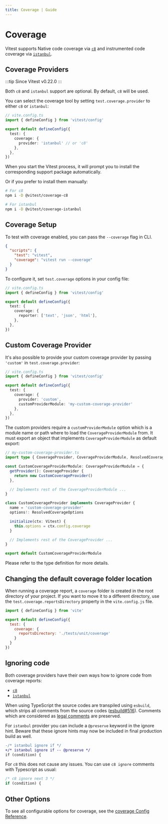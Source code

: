 ```yaml
---
title: Coverage | Guide
---
```


# Coverage

Vitest supports Native code coverage via [`c8`](https://github.com/bcoe/c8) and instrumented code coverage via [`istanbul`](https://istanbul.js.org/).

## Coverage Providers

:::tip
Since Vitest v0.22.0
:::

Both `c8` and `istanbul` support are optional. By default, `c8` will be used.

You can select the coverage tool by setting `test.coverage.provider` to either `c8` or `istanbul`:

```ts
// vite.config.ts
import { defineConfig } from 'vitest/config'

export default defineConfig({
  test: {
    coverage: {
      provider: 'istanbul' // or 'c8'
    },
  },
})
```

When you start the Vitest process, it will prompt you to install the corresponding support package automatically.

Or if you prefer to install them manually:

```bash
# For c8
npm i -D @vitest/coverage-c8

# For istanbul
npm i -D @vitest/coverage-istanbul
```

## Coverage Setup

To test with coverage enabled, you can pass the `--coverage` flag in CLI.

```json
{
  "scripts": {
    "test": "vitest",
    "coverage": "vitest run --coverage"
  }
}
```

To configure it, set `test.coverage` options in your config file:

```ts
// vite.config.ts
import { defineConfig } from 'vitest/config'

export default defineConfig({
  test: {
    coverage: {
      reporter: ['text', 'json', 'html'],
    },
  },
})
```

## Custom Coverage Provider

It's also possible to provide your custom coverage provider by passing `'custom'` in `test.coverage.provider`:

```ts
// vite.config.ts
import { defineConfig } from 'vitest/config'

export default defineConfig({
  test: {
    coverage: {
      provider: 'custom',
      customProviderModule: 'my-custom-coverage-provider'
    },
  },
})
```

The custom providers require a `customProviderModule` option which is a module name or path where to load the `CoverageProviderModule` from. It must export an object that implements `CoverageProviderModule` as default export:

```ts
// my-custom-coverage-provider.ts
import type { CoverageProvider, CoverageProviderModule, ResolvedCoverageOptions, Vitest } from 'vitest'

const CustomCoverageProviderModule: CoverageProviderModule = {
  getProvider(): CoverageProvider {
    return new CustomCoverageProvider()
  },

  // Implements rest of the CoverageProviderModule ...
}

class CustomCoverageProvider implements CoverageProvider {
  name = 'custom-coverage-provider'
  options!: ResolvedCoverageOptions

  initialize(ctx: Vitest) {
    this.options = ctx.config.coverage
  }

  // Implements rest of the CoverageProvider ...
}

export default CustomCoverageProviderModule
```

Please refer to the type definition for more details.

## Changing the default coverage folder location

When running a coverage report, a `coverage` folder is created in the root directory of your project. If you want to move it to a different directory, use the `test.coverage.reportsDirectory` property in the `vite.config.js` file.

```js
import { defineConfig } from 'vite'

export default defineConfig({
  test: {
    coverage: {
      reportsDirectory: './tests/unit/coverage'
    }
  }
})
```

## Ignoring code

Both coverage providers have their own ways how to ignore code from coverage reports:

- [`c8`](https://github.com/bcoe/c8#ignoring-uncovered-lines-functions-and-blocks)
- [`ìstanbul`](https://github.com/istanbuljs/nyc#parsing-hints-ignoring-lines)

When using TypeScript the source codes are transpiled using `esbuild`, which strips all comments from the source codes ([esbuild#516](https://github.com/evanw/esbuild/issues/516)).
Comments which are considered as [legal comments](https://esbuild.github.io/api/#legal-comments) are preserved.

For `istanbul` provider you can include a `@preserve` keyword in the ignore hint.
Beware that these ignore hints may now be included in final production build as well.

```diff
-/* istanbul ignore if */
+/* istanbul ignore if -- @preserve */
if (condition) {
```

For `c8` this does not cause any issues. You can use `c8 ignore` comments with Typescript as usual:

<!-- eslint-skip -->
```ts
/* c8 ignore next 3 */
if (condition) {
```

## Other Options

To see all configurable options for coverage, see the [coverage Config Reference](https://vitest.dev/config/#coverage).
